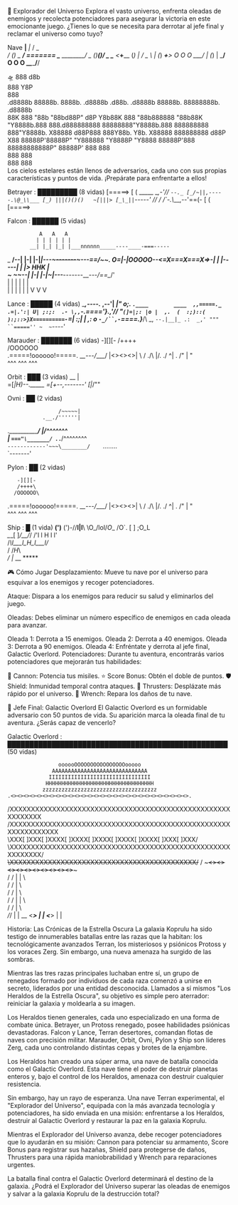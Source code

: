 🚀 Explorador del Universo
Explora el vasto universo, enfrenta oleadas de enemigos y recolecta potenciadores para asegurar 
la victoria en este emocionante juego. ¿Tienes lo que se necesita para derrotar al jefe final y 
reclamar el universo como tuyo?

Nave
                  __|__
                   _|_
                  / _ \
               __/ (_) \__
          ____/_ ======= _\____
 ________/ _ \(_)_______(_)/ _ \________
<___+____ (_) | /   _   \ | (_) ____+___>
  O O O  \___/ |   (_)   | \___/  O O O
             \__\_______/__/


🛸                                                 888     d8b                 
                                                888     Y8P                 
                                                888                         
.d8888b 88888b.  8888b.  .d8888b .d88b. .d8888b 88888b. 88888888b. .d8888b  
88K     888 "88b    "88bd88P"   d8P  Y8b88K     888 "88b888888 "88b88K      
"Y8888b.888  888.d888888888     88888888"Y8888b.888  888888888  888"Y8888b. 
     X88888 d88P888  888Y88b.   Y8b.         X88888  888888888 d88P     X88 
 88888P'88888P" "Y888888 "Y8888P "Y8888  88888P'888  88888888888P"  88888P' 
        888                                                888              
        888                                                888              
        888                                                888              
Los cielos estelares están llenos de adversarios, cada uno con sus propias características y puntos de vida. ¡Prepárate para enfrentarte a ellos!

Betrayer    : █████████   (8 vidas)
[=====>
[  (    _____
 \__\,-'//   `--._
  [_/~||,-----.\@_\\___
  [_) |||()()()   ~[|||>
  [_\_||`-----'   //
 /  /`-.\\___,--'==(-
[  (
[=====>

Falcon      : ██████     (5 vidas)

              A   A   A
             | | | | | |
           __| |_| |_| |___nnnnnn_____----____-===-----
   _    __/--| |-| |-|_|---~~~-------~~~---\==/~~\.
O=|-|OOOOO--<=X===X===X=>-| | |-----| | |>  HHK   |    
   ~    ~~\--| |-| |-|~|---___-------___---/==\__/'    
             | | | | | |                            
             | | | | | |
              V   V   V                                            


Lance       : █████      (4 vidas)
       ____,----._
   ,--'| _|" o;.  `.____        ____  ,,=====._
 .=|.':| U| ;:;:  .- \,,`-.===='}.,'\//       "`
(]=|;: |o |  ,.  (  :;)::(     ):;::>}X==========-
 `=| :;|  | ,: o  `-_/``,-`====.}___/\\       _,
   `--.|__|_ .:  _,' """              ``=====''
       ~  ~`----'

Marauder    : ███████    (6 vidas)
       -][][-
       /++++\
      /OOOOOO\
.=====!oooooo!=====.
 \____\_-_-_-/____/
      |<><><>|
       \    /
      ./\ |/\.
     ./  ^|  \.
     /"   |  "\
   ^^^   ^^^  ^^^

Orbit       : ███        (3 vidas)
__
| \
=[_|H)--._____
=[+--,-------'
 [|_/""        

Ovni        : ██         (2 vidas)

                    /~~~~~|
               .__./''''''|
._____________/   |/^^^^^^^\
|             `==="\_______/
`.             .___/^^^^^^^^\
  `------------'~~~\________/   
                  `........\
                    `-------'

Pylon       : ██         (2 vidas)

       -][][-
       /++++\
      /OOOOOO\
.=====!oooooo!=====.
 \____\_-_-_-/____/
      |<><><>|
       \    /
      ./\ |/\.
     ./  ^|  \.
     /"   |  "\
   ^^^   ^^^  ^^^

Ship        : █          (1 vida)
        __(')__
   (')-//__l|l__\\
      \O_\/lol\/_O__
      /O`. [ ]  ;O_L\
     _\__\_[ ]_/__/_/
    /'l   l H l   l'\
   /_\l___l_H_l___l/_\
  /       /_H_\       \
_/_       *_|_*       _\_
          *****

🎮 Cómo Jugar
Desplazamiento: Mueve tu nave por el universo para esquivar a los enemigos y recoger potenciadores.

Ataque: Dispara a los enemigos para reducir su salud y eliminarlos del juego.

Oleadas: Debes eliminar un número específico de enemigos en cada oleada para avanzar.

Oleada 1: Derrota a 15 enemigos.
Oleada 2: Derrota a 40 enemigos.
Oleada 3: Derrota a 90 enemigos.
Oleada 4: Enfréntate y derrota al jefe final, Galactic Overlord.
Potenciadores: Durante tu aventura, encontrarás varios potenciadores que mejorarán tus habilidades:

🔫 Cannon: Potencia tus misiles.
⭐ Score Bonus: Obtén el doble de puntos.
🛡️ Shield: Inmunidad temporal contra ataques.
🚀 Thrusters: Desplázate más rápido por el universo.
🔧 Wrench: Repara los daños de tu nave.

🌌 Jefe Final: Galactic Overlord
El Galactic Overlord es un formidable adversario con 50 puntos de vida. Su aparición marca la oleada final de tu aventura. ¿Serás capaz de vencerlo?

Galactic Overlord : ██████████████████████████████████████████████████ (50 vidas)

                    oooooOOOOOOOOOOOOOOOOooooo
                  AAAAAAAAAAAAAAAAAAAAAAAAAAAAAA
                 IIIIIIIIIIIIIIIIIIIIIIIIIIIIIIII
                HHHHHHHHHHHHHHHHHHHHHHHHHHHHHHHHHH
               zzzzzzzzzzzzzzzzzzzzzzzzzzzzzzzzzzzz
    .<><><><><><><><><><><><><><><><><><><><><><><><><><><><>.
  /XXXXXXXXXXXXXXXXXXXXXXXXXXXXXXXXXXXXXXXXXXXXXXXXXXXXXXXXXXXX\
/XXXXXXXXXXXXXXXXXXXXXXXXXXXXXXXXXXXXXXXXXXXXXXXXXXXXXXXXXXXXXXXX\
\XXX[  ]XXX[  ]XXXX[  ]XXXX[  ]XXXX[  ]XXXX[  ]XXXX[  ]XXX[  ]XXX/
  \XXXXXXXXXXXXXXXXXXXXXXXXXXXXXXXXXXXXXXXXXXXXXXXXXXXXXXXXXXXX/
      ~~~~\XXXXXXXXXXXXXXXXXXXXXXXXXXXXXXXXXXXXXXXXXXXX/~~~~
               /   ~~~<><><><><><><><><><>~~~   \
              /      /       |   |          \      \
             /     /               |          \     \
            /    /           |                  \    \
           /   /               |   |              \   \
          /  /               |                      \  \
        _/_/                     | |                  \_\_
       <___>                 |    |                   <___>
                                    |
                              |

Historia: Las Crónicas de la Estrella Oscura
La galaxia Koprulu ha sido testigo de innumerables batallas entre las razas que la habitan: los tecnológicamente avanzados 
Terran, los misteriosos y psiónicos Protoss y los voraces Zerg. Sin embargo, una nueva amenaza ha surgido de las sombras.

Mientras las tres razas principales luchaban entre sí, un grupo de renegados formado por individuos de cada raza comenzó 
a unirse en secreto, liderados por una entidad desconocida. Llamados a sí mismos "Los Heraldos de la Estrella Oscura", 
su objetivo es simple pero aterrador: reiniciar la galaxia y moldearla a su imagen.

Los Heraldos tienen generales, cada uno especializado en una forma de combate única. Betrayer, un Protoss renegado, posee 
habilidades psiónicas devastadoras. Falcon y Lance, Terran desertores, comandan flotas de naves con precisión militar. Marauder,
Orbit, Ovni, Pylon y Ship son líderes Zerg, cada uno controlando distintas cepas y brotes de la enjambre.

Los Heraldos han creado una súper arma, una nave de batalla conocida como el Galactic Overlord. Esta nave tiene el poder de 
destruir planetas enteros y, bajo el control de los Heraldos, amenaza con destruir cualquier resistencia.

Sin embargo, hay un rayo de esperanza. Una nave Terran experimental, el "Explorador del Universo", equipada con la más avanzada
tecnología y potenciadores, ha sido enviada en una misión: enfrentarse a los Heraldos, destruir al Galactic Overlord y restaurar 
la paz en la galaxia Koprulu.

Mientras el Explorador del Universo avanza, debe recoger potenciadores que lo ayudarán en su misión: Cannon para potenciar su 
armamento, Score Bonus para registrar sus hazañas, Shield para protegerse de daños, Thrusters para una rápida maniobrabilidad y 
Wrench para reparaciones urgentes.

La batalla final contra el Galactic Overlord determinará el destino de la galaxia. ¿Podrá el Explorador del Universo superar las 
oleadas de enemigos y salvar a la galaxia Koprulu de la destrucción total?
